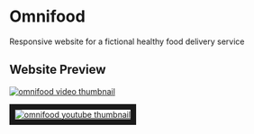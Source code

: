 # Omnifood

Responsive website for a fictional healthy food delivery service

## Website Preview

[![omnifood video thumbnail](http://i.imgur.com/7aM98vs.png)](https://youtu.be/tNN3pQM-5PA)


<a href="https://youtu.be/tNN3pQM-5PA" target="_blank"><img src="http://i.imgur.com/7aM98vs.png" 
alt="omnifood youtube thumbnail" border="10" /></a>
